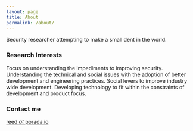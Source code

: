 ```yaml
---
layout: page
title: About
permalink: /about/
---
```


Security researcher attempting to make a small dent in the world.

### Research Interests

Focus on understanding the impediments to improving security. Understanding the technical and social issues with the adoption of better development and engineering practices. Social levers to improve industry wide development. Developing technology to fit within the constraints of development and product focus.

### Contact me

[reed _at_ porada.io](mailto:reed@porada.io)
